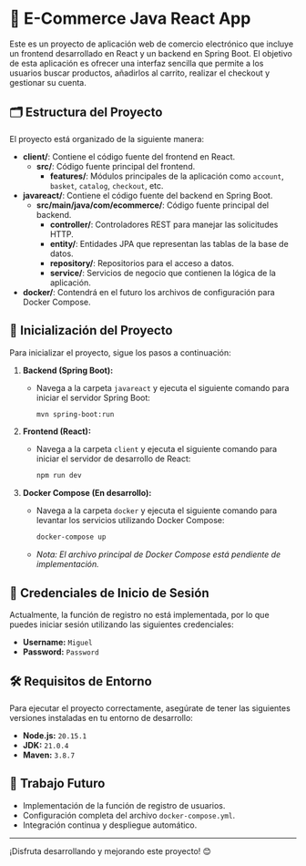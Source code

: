 # 🛒 E-Commerce Java React App

Este es un proyecto de aplicación web de comercio electrónico que incluye un frontend desarrollado en React y un backend en Spring Boot. El objetivo de esta aplicación es ofrecer una interfaz sencilla que permite a los usuarios buscar productos, añadirlos al carrito, realizar el checkout y gestionar su cuenta.

## 🗂️ Estructura del Proyecto

El proyecto está organizado de la siguiente manera:

- **client/**: Contiene el código fuente del frontend en React.
  - **src/**: Código fuente principal del frontend.
    - **features/**: Módulos principales de la aplicación como `account`, `basket`, `catalog`, `checkout`, etc.
- **javareact/**: Contiene el código fuente del backend en Spring Boot.
  - **src/main/java/com/ecommerce/**: Código fuente principal del backend.
    - **controller/**: Controladores REST para manejar las solicitudes HTTP.
    - **entity/**: Entidades JPA que representan las tablas de la base de datos.
    - **repository/**: Repositorios para el acceso a datos.
    - **service/**: Servicios de negocio que contienen la lógica de la aplicación.
- **docker/**: Contendrá en el futuro los archivos de configuración para Docker Compose.

## 🚀 Inicialización del Proyecto

Para inicializar el proyecto, sigue los pasos a continuación:

1. **Backend (Spring Boot):**
   - Navega a la carpeta `javareact` y ejecuta el siguiente comando para iniciar el servidor Spring Boot:
     ```bash
     mvn spring-boot:run
     ```

2. **Frontend (React):**
   - Navega a la carpeta `client` y ejecuta el siguiente comando para iniciar el servidor de desarrollo de React:
     ```bash
     npm run dev
     ```

3. **Docker Compose (En desarrollo):**
   - Navega a la carpeta `docker` y ejecuta el siguiente comando para levantar los servicios utilizando Docker Compose:
     ```bash
     docker-compose up
     ```
   - *Nota: El archivo principal de Docker Compose está pendiente de implementación.*

## 🔑 Credenciales de Inicio de Sesión

Actualmente, la función de registro no está implementada, por lo que puedes iniciar sesión utilizando las siguientes credenciales:

- **Username:** `Miguel`
- **Password:** `Password`

## 🛠️ Requisitos de Entorno

Para ejecutar el proyecto correctamente, asegúrate de tener las siguientes versiones instaladas en tu entorno de desarrollo:

- **Node.js:** `20.15.1`
- **JDK:** `21.0.4`
- **Maven:** `3.8.7`

## 🚧 Trabajo Futuro

- Implementación de la función de registro de usuarios.
- Configuración completa del archivo `docker-compose.yml`.
- Integración continua y despliegue automático.

---

¡Disfruta desarrollando y mejorando este proyecto! 😊
